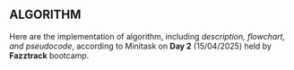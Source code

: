 ## ALGORITHM

Here are the implementation of algorithm, including *description, flowchart, and pseudocode*, according to Minitask on **Day 2** (15/04/2025) held by **Fazztrack** bootcamp.